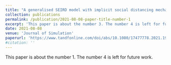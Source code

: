```yaml
---
title: "A generalised SEIRD model with implicit social distancing mechanism: A Bayesian approach for the identification of the spread of COVID-19 with applications in Brazil and Rio de Janeiro state"
collection: publications
permalink: /publication/2021-08-08-paper-title-number-1
excerpt: 'This paper is about the number 3. The number 4 is left for future work.'
date: 2021-08-08
venue: 'Journal of Simulation'
paperurl: 'https://www.tandfonline.com/doi/abs/10.1080/17477778.2021.1977731?journalCode=tjsm20'
#citation: ''
---
```

This paper is about the number 1. The number 4 is left for future work.



